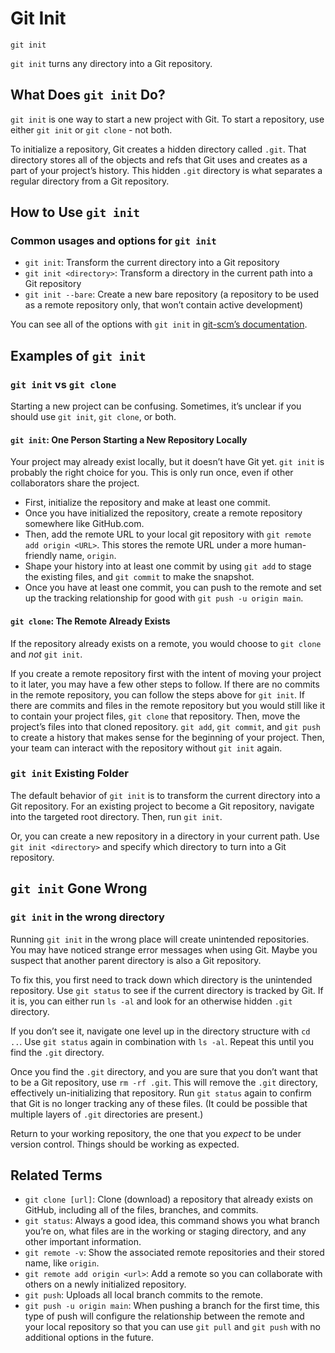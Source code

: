 Git Init
========

    git init

`git init` turns any directory into a Git repository.

What Does `git init` Do?
------------------------

`git init` is one way to start a new project with Git. To start a repository, use either `git init` or `git clone` - not both.

To initialize a repository, Git creates a hidden directory called `.git`. That directory stores all of the objects and refs that Git uses and creates as a part of your project’s history. This hidden `.git` directory is what separates a regular directory from a Git repository.

How to Use `git init`
---------------------

### Common usages and options for `git init`

-   `git init`: Transform the current directory into a Git repository
-   `git init <directory>`: Transform a directory in the current path into a Git repository
-   `git init --bare`: Create a new bare repository (a repository to be used as a remote repository only, that won’t contain active development)

You can see all of the options with `git init` in [git-scm’s documentation](https://git-scm.com/docs/git-init).

Examples of `git init`
----------------------

### `git init` vs `git clone`

Starting a new project can be confusing. Sometimes, it’s unclear if you should use `git init`, `git clone`, or both.

#### `git init`: One Person Starting a New Repository Locally

Your project may already exist locally, but it doesn’t have Git yet. `git init` is probably the right choice for you. This is only run once, even if other collaborators share the project.

-   First, initialize the repository and make at least one commit.
-   Once you have initialized the repository, create a remote repository somewhere like GitHub.com.
-   Then, add the remote URL to your local git repository with `git remote add origin <URL>`. This stores the remote URL under a more human-friendly name, `origin`.
-   Shape your history into at least one commit by using `git add` to stage the existing files, and `git commit` to make the snapshot.
-   Once you have at least one commit, you can push to the remote and set up the tracking relationship for good with `git push -u origin main`.

#### `git clone`: The Remote Already Exists

If the repository already exists on a remote, you would choose to `git clone` and *not* `git init`.

If you create a remote repository first with the intent of moving your project to it later, you may have a few other steps to follow. If there are no commits in the remote repository, you can follow the steps above for `git init`. If there are commits and files in the remote repository but you would still like it to contain your project files, `git clone` that repository. Then, move the project’s files into that cloned repository. `git add`, `git commit`, and `git push` to create a history that makes sense for the beginning of your project. Then, your team can interact with the repository without `git init` again.

### `git init` Existing Folder

The default behavior of `git init` is to transform the current directory into a Git repository. For an existing project to become a Git repository, navigate into the targeted root directory. Then, run `git init`.

Or, you can create a new repository in a directory in your current path. Use `git init <directory>` and specify which directory to turn into a Git repository.

`git init` Gone Wrong
---------------------

### `git init` in the wrong directory

Running `git init` in the wrong place will create unintended repositories. You may have noticed strange error messages when using Git. Maybe you suspect that another parent directory is also a Git repository.

To fix this, you first need to track down which directory is the unintended repository. Use `git status` to see if the current directory is tracked by Git. If it is, you can either run `ls -al` and look for an otherwise hidden `.git` directory.

If you don’t see it, navigate one level up in the directory structure with `cd ..`. Use `git status` again in combination with `ls -al`. Repeat this until you find the `.git` directory.

Once you find the `.git` directory, and you are sure that you don’t want that to be a Git repository, use `rm -rf .git`. This will remove the `.git` directory, effectively un-initializing that repository. Run `git status` again to confirm that Git is no longer tracking any of these files. (It could be possible that multiple layers of `.git` directories are present.)

Return to your working repository, the one that you *expect* to be under version control. Things should be working as expected.

Related Terms
-------------

-   `git clone [url]`: Clone (download) a repository that already exists on GitHub, including all of the files, branches, and commits.
-   `git status`: Always a good idea, this command shows you what branch you’re on, what files are in the working or staging directory, and any other important information.
-   `git remote -v`: Show the associated remote repositories and their stored name, like `origin`.
-   `git remote add origin <url>`: Add a remote so you can collaborate with others on a newly initialized repository.
-   `git push`: Uploads all local branch commits to the remote.
-   `git push -u origin main`: When pushing a branch for the first time, this type of push will configure the relationship between the remote and your local repository so that you can use `git pull` and `git push` with no additional options in the future.
